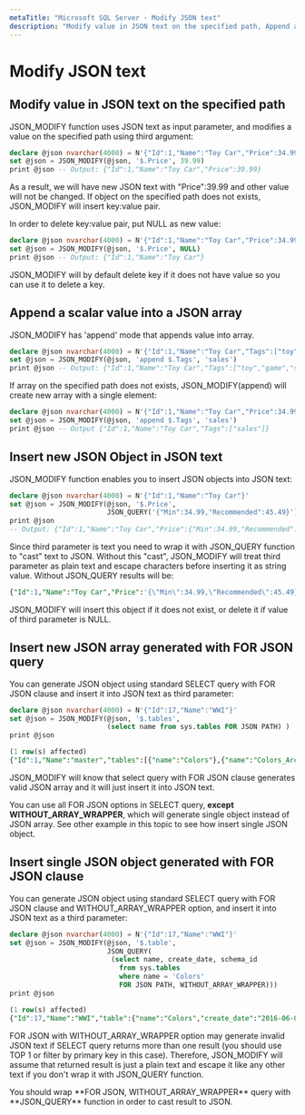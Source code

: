 ```yaml
---
metaTitle: "Microsoft SQL Server - Modify JSON text"
description: "Modify value in JSON text on the specified path, Append a scalar value into a JSON array, Insert new JSON Object in JSON text, Insert new JSON array generated with FOR JSON query, Insert single JSON object generated with FOR JSON clause"
---
```


# Modify JSON text



## Modify value in JSON text on the specified path


JSON_MODIFY function uses JSON text as input parameter, and modifies a value on the specified path using third argument:

```sql
declare @json nvarchar(4000) = N'{"Id":1,"Name":"Toy Car","Price":34.99}'
set @json = JSON_MODIFY(@json, '$.Price', 39.99)
print @json -- Output: {"Id":1,"Name":"Toy Car","Price":39.99}

```

As a result, we will have new JSON text with "Price":39.99 and other value will not be changed. If object on the specified path does not exists, JSON_MODIFY will insert key:value pair.

In order to delete key:value pair, put NULL as new value:

```sql
declare @json nvarchar(4000) = N'{"Id":1,"Name":"Toy Car","Price":34.99}'
set @json = JSON_MODIFY(@json, '$.Price', NULL)
print @json -- Output: {"Id":1,"Name":"Toy Car"}

```

JSON_MODIFY will by default delete key if it does not have value so you can use it to delete a key.



## Append a scalar value into a JSON array


JSON_MODIFY has 'append' mode that appends value into array.

```sql
declare @json nvarchar(4000) = N'{"Id":1,"Name":"Toy Car","Tags":["toy","game"]}'
set @json = JSON_MODIFY(@json, 'append $.Tags', 'sales')
print @json -- Output: {"Id":1,"Name":"Toy Car","Tags":["toy","game","sales"]}

```

If array on the specified path does not exists, JSON_MODIFY(append) will create new array with a single element:

```sql
declare @json nvarchar(4000) = N'{"Id":1,"Name":"Toy Car","Price":34.99}'
set @json = JSON_MODIFY(@json, 'append $.Tags', 'sales')
print @json -- Output {"Id":1,"Name":"Toy Car","Tags":["sales"]}

```



## Insert new JSON Object in JSON text


JSON_MODIFY function enables you to insert JSON objects into JSON text:

```sql
declare @json nvarchar(4000) = N'{"Id":1,"Name":"Toy Car"}'
set @json = JSON_MODIFY(@json, '$.Price', 
                        JSON_QUERY('{"Min":34.99,"Recommended":45.49}'))
print @json
-- Output: {"Id":1,"Name":"Toy Car","Price":{"Min":34.99,"Recommended":45.49}}

```

Since third parameter is text you need to wrap it with JSON_QUERY function to "cast" text to JSON. Without this "cast", JSON_MODIFY will treat third parameter as plain text and escape characters before inserting it as string value. Without JSON_QUERY results will be:

```sql
{"Id":1,"Name":"Toy Car","Price":'{\"Min\":34.99,\"Recommended\":45.49}'}

```

JSON_MODIFY will insert this object if it does not exist, or delete it if value of third parameter is NULL.



## Insert new JSON array generated with FOR JSON query


You can generate JSON object using standard SELECT query with FOR JSON clause and insert it into JSON text as third parameter:

```sql
declare @json nvarchar(4000) = N'{"Id":17,"Name":"WWI"}'
set @json = JSON_MODIFY(@json, '$.tables', 
                        (select name from sys.tables FOR JSON PATH) )
print @json

(1 row(s) affected)
{"Id":1,"Name":"master","tables":[{"name":"Colors"},{"name":"Colors_Archive"},{"name":"OrderLines"},{"name":"PackageTypes"},{"name":"PackageTypes_Archive"},{"name":"StockGroups"},{"name":"StockItemStockGroups"},{"name":"StockGroups_Archive"},{"name":"StateProvinces"},{"name":"CustomerTransactions"},{"name":"StateProvinces_Archive"},{"name":"Cities"},{"name":"Cities_Archive"},{"name":"SystemParameters"},{"name":"InvoiceLines"},{"name":"Suppliers"},{"name":"StockItemTransactions"},{"name":"Suppliers_Archive"},{"name":"Customers"},{"name":"Customers_Archive"},{"name":"PurchaseOrders"},{"name":"Orders"},{"name":"People"},{"name":"StockItems"},{"name":"People_Archive"},{"name":"ColdRoomTemperatures"},{"name":"ColdRoomTemperatures_Archive"},{"name":"VehicleTemperatures"},{"name":"StockItems_Archive"},{"name":"Countries"},{"name":"StockItemHoldings"},{"name":"sysdiagrams"},{"name":"PurchaseOrderLines"},{"name":"Countries_Archive"},{"name":"DeliveryMethods"},{"name":"DeliveryMethods_Archive"},{"name":"PaymentMethods"},{"name":"SupplierTransactions"},{"name":"PaymentMethods_Archive"},{"name":"TransactionTypes"},{"name":"SpecialDeals"},{"name":"TransactionTypes_Archive"},{"name":"SupplierCategories"},{"name":"SupplierCategories_Archive"},{"name":"BuyingGroups"},{"name":"Invoices"},{"name":"BuyingGroups_Archive"},{"name":"CustomerCategories"},{"name":"CustomerCategories_Archive"}]}

```

JSON_MODIFY will know that select query with FOR JSON clause generates valid JSON array and it will just insert it into JSON text.

> 
<p>You can use all FOR JSON options in SELECT query, <strong>except
WITHOUT_ARRAY_WRAPPER</strong>, which will generate single object instead of
JSON array. See other example in this topic to see how insert single
JSON object.</p>




## Insert single JSON object generated with FOR JSON clause


You can generate JSON object using standard SELECT query with FOR JSON clause and WITHOUT_ARRAY_WRAPPER option, and insert it into JSON text as a third parameter:

```sql
declare @json nvarchar(4000) = N'{"Id":17,"Name":"WWI"}'
set @json = JSON_MODIFY(@json, '$.table', 
                        JSON_QUERY(
                         (select name, create_date, schema_id
                           from sys.tables
                           where name = 'Colors' 
                           FOR JSON PATH, WITHOUT_ARRAY_WRAPPER)))
print @json

(1 row(s) affected)
{"Id":17,"Name":"WWI","table":{"name":"Colors","create_date":"2016-06-02T10:04:03.280","schema_id":13}}

```

FOR JSON with WITHOUT_ARRAY_WRAPPER option may generate invalid JSON text if SELECT query returns more than one result (you should use TOP 1 or filter by primary key in this case). Therefore, JSON_MODIFY will assume that returned result is just a plain text and escape it like any other text if you don't wrap it with JSON_QUERY function.

> 
<p>You should wrap **FOR JSON, WITHOUT_ARRAY_WRAPPER** query with
**JSON_QUERY** function in order to cast result to JSON.</p>


